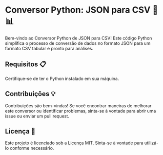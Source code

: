 # Conversor Python: JSON para CSV 🐍📊

Bem-vindo ao Conversor Python de JSON para CSV! Este código Python simplifica o processo de conversão de dados no formato JSON para um formato CSV tabular e pronto para análises.

## Requisitos 📋
Certifique-se de ter o Python instalado em sua máquina. 

## Contribuições 💡
Contribuições são bem-vindas! Se você encontrar maneiras de melhorar este conversor ou identificar problemas, sinta-se à vontade para abrir uma issue ou enviar um pull request.

## Licença 📝
Este projeto é licenciado sob a Licença MIT. Sinta-se à vontade para utilizá-lo conforme necessário.

